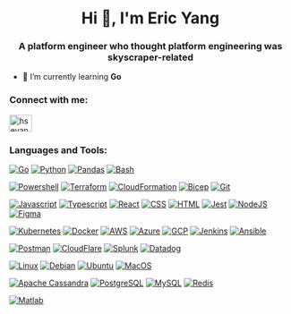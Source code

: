<h1 align="center">Hi 👋, I'm Eric Yang</h1>
<h3 align="center">A platform engineer who thought platform engineering was skyscraper-related</h3>

- 🌱 I’m currently learning **Go**

<h3 align="left">Connect with me:</h3>
<p align="left">
<a href="https://linkedin.com/in/hseyang" target="blank"><img align="center" src="https://raw.githubusercontent.com/rahuldkjain/github-profile-readme-generator/master/src/images/icons/Social/linked-in-alt.svg" alt="hseyang" height="30" width="40" /></a>
</p>

<h3 align="left">Languages and Tools:</h3>

[![Go](https://img.shields.io/badge/-Go-141414?style=flat&logo=go)](https://go.dev/)
[![Python](https://img.shields.io/badge/-Python-141414?style=flat&logo=python)](https://www.python.org/)
[![Pandas](https://img.shields.io/badge/-Pandas-141414?style=flat&logo=pandas)](https://pandas.pydata.org)
[![Bash](https://img.shields.io/badge/-Bash-141414?style=flat&logo=gnubash)](https://tiswww.case.edu/php/chet/bash/bashtop.html)

[![Powershell](https://img.shields.io/badge/-Powershell-141414?style=flat&logo=powershell)](https://learn.microsoft.com/en-us/powershell/)
[![Terraform](https://img.shields.io/badge/-Terraform-141414?style=flat&logo=terraform)](https://www.terraform.io/)
[![CloudFormation](https://img.shields.io/badge/-CloudFormation-141414?style=flat&logo=icloud)](https://aws.amazon.com/cloudformation/)
[![Bicep](https://img.shields.io/badge/-Bicep-141414?style=flat&logo=microsoftazure)](https://learn.microsoft.com/en-us/azure/azure-resource-manager/bicep/)
[![Git](https://img.shields.io/badge/-Git-141414?style=flat&logo=git)](https://git-scm.com/)

[![Javascript](https://img.shields.io/badge/-Javascript-141414?style=flat&logo=javascript)](https://developer.mozilla.org/en-US/docs/Web/JavaScript)
[![Typescript](https://img.shields.io/badge/-Typescript-141414?style=flat&logo=typescript)](https://www.typescriptlang.org/)
[![React](https://img.shields.io/badge/-React-141414?style=flat&logo=react)](https://reactjs.org)
[![CSS](https://img.shields.io/badge/-CSS-141414?style=flat&logo=css3)](https://css3.com/)
[![HTML](https://img.shields.io/badge/-HTML-141414?style=flat&logo=HTML5)](https://html5.org/)
[![Jest](https://img.shields.io/badge/-Jest-141414?style=flat&logo=jest)](https://jestjs.io)
[![NodeJS](https://img.shields.io/badge/-NodeJS-141414?style=flat&logo=nodedotjs)](https://www.node.org/)
[![Figma](https://img.shields.io/badge/-Figma-141414?style=flat&logo=figma)](https://figma.com/)

[![Kubernetes](https://img.shields.io/badge/-Kubernetes-141414?style=flat&logo=kubernetes)](https://www.kubernetes.org/)
[![Docker](https://img.shields.io/badge/-Docker-141414?style=flat&logo=docker)](https://www.docker.org/)
[![AWS](https://img.shields.io/badge/-AWS-141414?style=flat&logo=amazonaws)](https://aws.amazon.com/)
[![Azure](https://img.shields.io/badge/-Azure-141414?style=flat&logo=microsoftazure)](https://azure.microsoft.com/)
[![GCP](https://img.shields.io/badge/-GCP-141414?style=flat&logo=googlecloud)](https://cloud.google.com/)
[![Jenkins](https://img.shields.io/badge/-Jenkins-141414?style=flat&logo=jenkins)](https://jenkins.io)
[![Ansible](https://img.shields.io/badge/-Ansible-141414?style=flat&logo=ansible)](https://ansible.com)

[![Postman](https://img.shields.io/badge/-Postman-141414?style=flat&logo=postman)](https://postman.com)
[![CloudFlare](https://img.shields.io/badge/-Cloudflare-141414?style=flat&logo=cloudflare)](https://www.cloudflare.com/)
[![Splunk](https://img.shields.io/badge/-Splunk-141414?style=flat&logo=splunk)](https://www.splunk.com/)
[![Datadog](https://img.shields.io/badge/-Datadog-141414?style=flat&logo=datadog)](https://www.datadoghq.com/)

[![Linux](https://img.shields.io/badge/-Linux-141414?style=flat&logo=linux)](https://linux.org/)
[![Debian](https://img.shields.io/badge/-Debian-141414?style=flat&logo=debian)](https://www.debian.org/)
[![Ubuntu](https://img.shields.io/badge/-Ubuntu-141414?style=flat&logo=ubuntu)](https://ubuntu.com/)
[![MacOS](https://img.shields.io/badge/-MacOS-141414?style=flat&logo=apple)](https://www.apple.com/)

[![Apache Cassandra](https://img.shields.io/badge/-Apache_Cassandra-141414?style=flat&logo=apachecassandra)](https://cassandra.apache.org/)
[![PostgreSQL](https://img.shields.io/badge/-PostgreSQL-141414?style=flat&logo=postgresql)](https://postgresql.org/)
[![MySQL](https://img.shields.io/badge/-MySQL-141414?style=flat&logo=mysql)](https://mysql.com/)
[![Redis](https://img.shields.io/badge/-Redis-141414?style=flat&logo=redis)](https://redis.io)

[![Matlab](https://upload.wikimedia.org/wikipedia/commons/2/21/Matlab_Logo.png)](https://mathworks.com)
